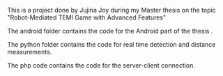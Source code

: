 This is a project done by Jujina Joy during my Master thesis on the topic "Robot-Mediated TEMI Game with Advanced Features"

The android folder contains the code for the Android part of the thesis .

The python folder contains the code for real time detection and distance measurements.

The php code contains the code for the server-client connection.
